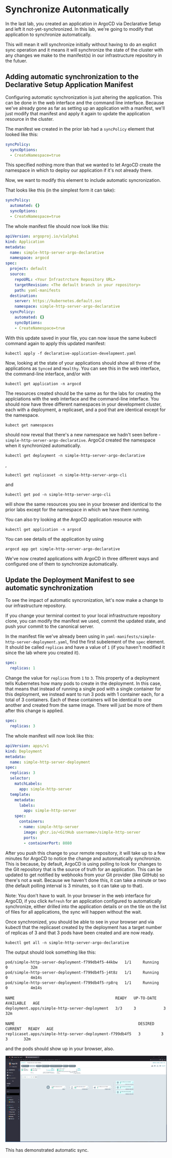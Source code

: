 # Synchronize Autonmatically

In the last lab, you created an application in ArgoCD via Declarative Setup and left it not-yet-synchronized. In this lab, we're going to modify that application to synchronize automatically.

This will mean it will synchronize initially without having to do an explict sync operation and it means it will synchronize the state of the cluster with any changes we make to the manifest(s) in our infrastructure repository in the futuer.

## Adding automatic synchronization to the Declarative Setup Application Manifest

Configuring automatic synchronization is just altering the application. This can be done in the web interface and the command line interface. Because we've already gone as far as setting up an application with a manifest, we'll just modify that manifest and apply it again to update the application resource in the cluster.

The manifest we created in the prior lab had a `syncPolicy` element that looked like this:

``` yaml
syncPolicy:
  syncOptions:
  - CreateNamespace=true
```

This specified nothing more than that we wanted to let ArgoCD create the namespace in which to deploy our application if it's not already there.

Now, we want to modify this element to include automatic syncronization.

That looks like this (in the simplest form it can take):

``` yaml
syncPolicy:
  automated: {}
  syncOptions:
  - CreateNamespace=true
```

The whole manifest file should now look like this:

``` yaml
apiVersion: argoproj.io/v1alpha1
kind: Application
metadata:
  name: simple-http-server-argo-declarative
  namespace: argocd
spec:
  project: default
  source:
    repoURL: <Your Infrastrcture Repository URL>
    targetRevision: <The default branch in your repository>
    path: yaml-manifests
  destination:
    server: https://kubernetes.default.svc
    namespace: simple-http-server-argo-declarative
  syncPolicy:
    automated: {}
    syncOptions:
    - CreateNamespace=true
```

With this update saved in your file, you can now issue the same kubectl command again to apply this updated manifest:

```
kubectl apply -f declarative-application-development.yaml
```

Now, looking at the state of your applications should show all three of the applications as `Synced` and `Healthy`. You can see this in the web interface, the command-line interface, and/or with

```
kubectl get application -n argocd
```

The resources created should be the same as for the labs for creating the applciations with the web interface and the command-line interface. You should now have three different namespaces in your development cluster, each with a deployment, a replicaset, and a pod that are identical except for the namespace.

```
kubect get namespaces
```

should now reveal that there's a new namespace we hadn't seen before - `simple-http-server-argo-declarative`. ArgoCd created the namespace when it synchronized automatically.

```
kubectl get deployment -n simple-http-server-argo-declarative
```

, 

```
kubectl get replicaset -n simple-http-server-argo-cli
```

and

```
kubectl get pod -n simple-http-server-argo-cli
```

will show the same resources you see in your browser and identical to the prior labs except for the namespace in which we have them running.

You can also try looking at the ArgoCD application resource with

```
kubectl get application -n argocd
```

You can see details of the application by using

```
argocd app get simple-http-server-argo-declarative
```

We've now created applications with ArgoCD in three different ways and configured one of them to synchronize automatically. 

## Update the Deployment Manifest to see automatic synchronization

To see the impact of automatic syncronization, let's now make a change to our infrastructure repository.

If you change your terminal context to your local infrastructure repository clone, you can modify the manifest we used, commit the updated state, and push your commit to the canonical server.

In the manifest file we've already been using in `yaml-manifests/simple-http-server-deployment.yaml`, find the first subelement of the `spec` element. It should be called `replicas` and have a value of `1` (if you haven't modified it since the lab where you created it).

``` yaml
spec:
  replicas: 1
```

Change the value for `replicas` from `1` to `3`. This property of a deployment tells Kubernetes how many pods to create in the deployment. In this case, that means that instead of running a single pod with a single container for this deployment, we instead want to run 3 pods with 1 container each, for a total of 3 containers. Each of these containers will be identical to one another and created from the same image. There will just be more of them after this change is applied.

``` yaml
spec:
  replicas: 3
```

The whole manifest will now look like this:

``` yaml
apiVersion: apps/v1
kind: Deployment
metadata:
  name: simple-http-server-deployment
spec:
  replicas: 3
  selector:
    matchLabels:
      app: simple-http-server
  template:
    metadata:
      labels:
        app: simple-http-server
    spec:
      containers:
      - name: simple-http-server
        image: ghcr.io/<GitHub username>/simple-http-server
        ports:
        - containerPort: 8080
```

After you push this change to your remote repository, it will take up to a few minutes for ArgoCD to notice the change and autonmatically synchronize. This is because, by default, ArgoCD is using polling to look for changes to the Git repository that is the source of truth for an application. This can be updated to get notified by webhooks from your Git provider (like GitHub) so there's not a wait. Because we haven't done this, it can take a minute or two (the default polling interval is 3 minutes, so it can take up to that).

Note: You don't have to wait. In your browser in the web interface for ArgoCD, if you click `Refresh` for an application configured to automatically synchronize, either drilled into the application details or on the tile on the list of files for all applications, the sync will happen without the wait.

Once synchronized, you should be able to see in your browser and via kubectl that the replicaset created by the deployment has a target number of replicas of 3 and that 3 pods have been created and are now ready.

```
kubectl get all -n simple-http-server-argo-declarative
```

The output should look something like this:

```
pod/simple-http-server-deployment-f799db4f5-44kbw   1/1     Running   0          32m
pod/simple-http-server-deployment-f799db4f5-j4t8z   1/1     Running   0          4m14s
pod/simple-http-server-deployment-f799db4f5-rp8rq   1/1     Running   0          4m14s

NAME                                            READY   UP-TO-DATE   AVAILABLE   AGE
deployment.apps/simple-http-server-deployment   3/3     3            3           32m

NAME                                                      DESIRED   CURRENT   READY   AGE
replicaset.apps/simple-http-server-deployment-f799db4f5   3         3         3       32m
```

and the pods should show up in your browser, also.

![](images/argo-application-synched-more-replicas.png)

This has demonstrated automatic sync.
